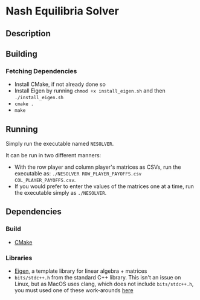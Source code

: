 # Nash Equilibria Solver

## Description

## Building
### Fetching Dependencies
- Install CMake, if not already done so
- Install Eigen by running `chmod +x install_eigen.sh` and then `./install_eigen.sh`
- `cmake .`
- `make`

## Running
Simply run the executable named `NESOLVER`.

It can be run in two different manners:
- With the row player and column player's matrices as CSVs, run the executable as: `./NESOLVER ROW_PLAYER_PAYOFFS.csv COL_PLAYER_PAYOFFS.csv`.
- If you would prefer to enter the values of the matrices one at a time, run the executable simply as `./NESOLVER`.

## Dependencies
### Build
- [CMake](https://cmake.org/)

### Libraries
- [Eigen](https://github.com/libigl/eigen), a template library for linear algebra + matrices
- `bits/stdc++.h` from the standard C++ library. This isn't an issue on Linux, but as MacOS uses clang, which does not include `bits/stdc++.h`, you must used one of these work-arounds [here](https://stackoverflow.com/questions/28994148/how-can-i-include-bits-stdc-in-xcode)
